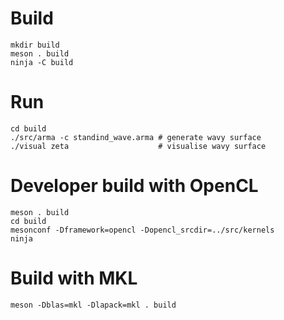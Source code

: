 # Build

	mkdir build
	meson . build
	ninja -C build

# Run

	cd build
	./src/arma -c standind_wave.arma # generate wavy surface
	./visual zeta                    # visualise wavy surface

# Developer build with OpenCL

	meson . build
	cd build
	mesonconf -Dframework=opencl -Dopencl_srcdir=../src/kernels
	ninja


# Build with MKL

	meson -Dblas=mkl -Dlapack=mkl . build

